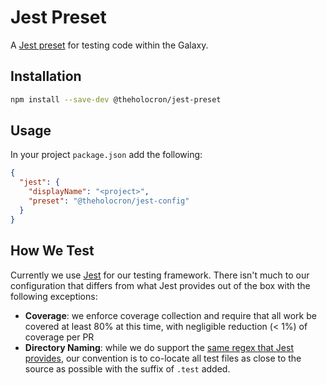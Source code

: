 # Jest Preset

A [Jest preset](https://facebook.github.io/jest/docs/en/configuration.html#preset-string) for testing code within the Galaxy.

## Installation

```bash
npm install --save-dev @theholocron/jest-preset
```

## Usage

In your project `package.json` add the following:

```json
{
  "jest": {
    "displayName": "<project>",
    "preset": "@theholocron/jest-config"
  }
}
```

## How We Test

Currently we use [Jest](https://jestjs.io/) for our testing framework.  There isn't much to our configuration that differs from what Jest provides out of the box with the following exceptions:

- **Coverage**: we enforce coverage collection and require that all work be covered at least 80% at this time, with negligible reduction (< 1%) of coverage per PR
- **Directory Naming**: while we do support the [same regex that Jest provides](https://jestjs.io/docs/en/configuration#testregex-string--arraystring), our convention is to co-locate all test files as close to the source as possible with the suffix of `.test` added.
